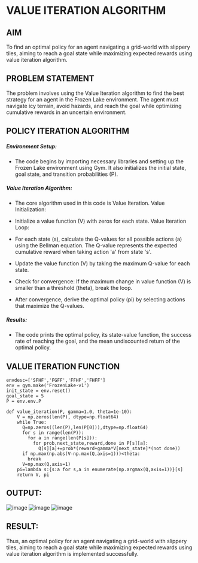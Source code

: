 # VALUE ITERATION ALGORITHM

## AIM
To find an optimal policy for an agent navigating a grid-world with slippery tiles, aiming to reach a goal state while maximizing expected rewards using value iteration algorithm.

## PROBLEM STATEMENT
The problem involves using the Value Iteration algorithm to find the best strategy for an agent in the Frozen Lake environment. The agent must navigate icy terrain, avoid hazards, and reach the goal while optimizing cumulative rewards in an uncertain environment.

## POLICY ITERATION ALGORITHM
##### Environment Setup:

* The code begins by importing necessary libraries and setting up the Frozen Lake environment using Gym. It also initializes the initial state, goal state, and transition probabilities (P).

##### Value Iteration Algorithm:

* The core algorithm used in this code is Value Iteration. Value Initialization:
  
* Initialize a value function (V) with zeros for each state. Value Iteration Loop:

* For each state (s), calculate the Q-values for all possible actions (a) using the Bellman equation. The Q-value represents the expected cumulative reward when taking action 'a' from state 's'.

* Update the value function (V) by taking the maximum Q-value for each state.

* Check for convergence: If the maximum change in value function (V) is smaller than a threshold (theta), break the loop.

* After convergence, derive the optimal policy (pi) by selecting actions that maximize the Q-values. 

##### Results:
* The code prints the optimal policy, its state-value function, the success rate of reaching the goal, and the mean undiscounted return of the optimal policy.

## VALUE ITERATION FUNCTION
```
envdesc=['SFHF','FGFF','FFHF','FHFF']
env = gym.make('FrozenLake-v1')
init_state = env.reset()
goal_state = 5
P = env.env.P
```
```
def value_iteration(P, gamma=1.0, theta=1e-10):
    V = np.zeros(len(P), dtype=np.float64)
    while True:
      Q=np.zeros((len(P),len(P[0])),dtype=np.float64)
      for s in range(len(P)):
        for a in range(len(P[s])):
          for prob,next_state,reward,done in P[s][a]:
            Q[s][a]+=prob*(reward+gamma*V[next_state]*(not done))
      if np.max(np.abs(V-np.max(Q,axis=1)))<theta:
        break
      V=np.max(Q,axis=1)
    pi=lambda s:{s:a for s,a in enumerate(np.argmax(Q,axis=1))}[s]
    return V, pi
```

## OUTPUT:
![image](https://github.com/ManojTella/rl-value-iteration/assets/94883876/5cccad65-dc48-4187-899e-74cd3c7de9af)
![image](https://github.com/ManojTella/rl-value-iteration/assets/94883876/caac9e26-534d-4fc0-903e-8af8d2842485)
![image](https://github.com/Pallavi-Raveendranadreddy/rl-value-iteration/assets/94294872/1b62684f-3da6-43c2-8466-1e341304757a)



## RESULT:
Thus, an optimal policy for an agent navigating a grid-world with slippery tiles, aiming to reach a goal state while maximizing expected rewards using value iteration algorithm is implemented successfully.
